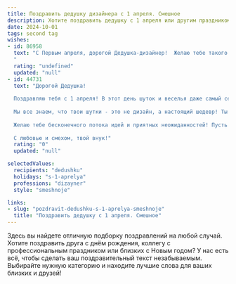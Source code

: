 ```yaml
---
title: Поздравить дедушку дизайнера с 1 апреля. Смешное
description: Хотите поздравить дедушку с 1 апреля или другим праздником? Наш ИИ создаст незабываемое поздравление, а вы обязательно выделитесь среди других.  
date: 2024-10-01
tags: second tag
wishes:
- id: 86958
  text: "С Первым апреля, дорогой Дедушка-дизайнер!  Желаю тебе такого креативного дня, чтобы даже самые строгие клиенты ахнули от восторга (или от неожиданности – это уж как получится!). Пусть твой талант расцветает ярче, чем самые безумные цветовые палитры, а вдохновение бьёт ключом, как шампанское на корпоративе!  Надеюсь, сегодня твои эскизы будут настолько гениальны, что все остальные дизайнеры будут завидовать тебе белой завистью (и тихонько перерисовывать).  С праздником!
  "
  rating: "undefined"
  updated: "null"
- id: 44731
  text: "Дорогой Дедушка!
  
  Поздравляю тебя с 1 апреля! В этот день шуток и веселья даже самый серьёзный дизайнер должен немного расслабиться! Пусть твой вдохновенный креатив всегда будет на чеку, а все идеи, как птички, порхают, не давая заскучать!
  
  Мы все знаем, что твои шутки - это не дизайн, а настоящий шедевр! Ты можешь превратить даже самую обычную розу в графический вызов, а скучную работу в настоящий арт-проект. Так что в этот день не забывай - смех, как и хороший дизайн, всегда уместен и никогда не выходит из моды!
  
  Желаю тебе бесконечного потока идей и приятных неожиданностей! Пусть в этом году каждая шутка приносит лишь радость, а день 1 апреля станет источником вдохновения для новых творческих свершений!
  
  С любовью и смехом, твой внук!"
  rating: "0"
  updated: "null"

selectedValues:
  recipients: "dedushku"
  holidays: "s-1-aprelya"
  professions: "dizayner"
  style: "smeshnoje"

links:
- slug: "pozdravit-dedushku-s-1-aprelya-smeshnoje"
  title: "Поздравить дедушку с 1 апреля. Смешное"
---
```


Здесь вы найдете отличную подборку поздравлений на любой случай. 
Хотите поздравить друга с днём рождения, коллегу с профессиональным праздником или близких с Новым годом? У нас есть всё, чтобы сделать ваш поздравительный текст незабываемым. Выбирайте нужную категорию и находите лучшие слова для ваших близких и друзей!
